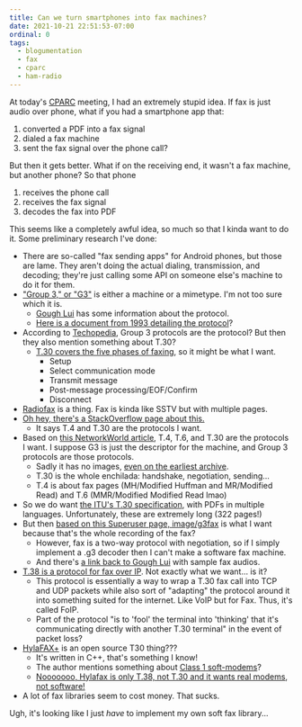 ```yaml
---
title: Can we turn smartphones into fax machines?
date: 2021-10-21 22:51:53-07:00
ordinal: 0
tags:
  - blogumentation
  - fax
  - cparc
  - ham-radio
---
```


At today's [CPARC](https://www.w6bhz.org/) meeting, I had an extremely stupid
idea. If fax is just audio over phone, what if you had a smartphone app that:

1. converted a PDF into a fax signal
2. dialed a fax machine
3. sent the fax signal over the phone call?

But then it gets better. What if on the receiving end, it wasn't a fax machine,
but another phone? So that phone

1. receives the phone call
2. receives the fax signal
3. decodes the fax into PDF

This seems like a completely awful idea, so much so that I kinda want to do it.
Some preliminary research I've done:

- There are so-called "fax sending apps" for Android phones, but those are lame.
  They aren't doing the actual dialing, transmission, and decoding; they're just
  calling some API on someone else's machine to do it for them.
- ["Group 3," or "G3"](https://en.wikipedia.org/wiki/Fax#Typical_characteristics)
  is either a machine or a mimetype. I'm not too sure which it is.
  - [Gough Lui](https://goughlui.com/project-fax/fax-technicalities-audio-samples/)
    has some information about the protocol.
  - [Here is a document from 1993 detailing the protocol](https://www.etsi.org/deliver/etsi_gts/03/0346/03.02.01_60/gsmts_0346sv030201p.pdf)?
- According to
  [Techopedia](https://www.techopedia.com/definition/25710/group-3-protocols),
  Group 3 protocols are the protocol? But then they also mention something about
  T.30?
  - [T.30 covers the five phases of faxing](https://www.dialogic.com/webhelp/msp1010/10.2.3/webhelp/MSP_DG/DSP_Info/fax_o.htm),
    so it might be what I want.
    - Setup
    - Select communication mode
    - Transmit message
    - Post-message processing/EOF/Confirm
    - Disconnect
- [Radiofax](https://en.wikipedia.org/wiki/Radiofax) is a thing. Fax is kinda
  like SSTV but with multiple pages.
- [Oh hey, there's a StackOverflow page about this.](https://stackoverflow.com/questions/5074128/how-to-implement-a-fax-protocol)
  - It says T.4 and T.30 are the protocols I want.
- Based on
  [this NetworkWorld article](https://www.networkworld.com/article/2346683/the-roles-of-t-30--t-4--and-t-6-in-fax-communications.html),
  T.4, T.6, and T.30 are the protocols I want. I suppose G3 is just the
  descriptor for the machine, and Group 3 protocols are those protocols.
  - Sadly it has no images,
    [even on the earliest archive](https://web.archive.org/web/20210126075809/https://www.networkworld.com/article/2346683/the-roles-of-t-30--t-4--and-t-6-in-fax-communications.html).
  - T.30 is the whole enchilada: handshake, negotiation, sending...
  - T.4 is about fax pages (MH/Modified Huffman and MR/Modified Read) and T.6
    (MMR/Modified Modified Read lmao)
- So we do want
  [the ITU's T.30 specification](https://www.itu.int/rec/T-REC-T.30-200509-I/en),
  with PDFs in multiple languages. Unfortunately, these are extremely long (322
  pages!)
- But then
  [based on this Superuser page, image/g3fax](https://superuser.com/questions/217785/how-to-convert-audio-file-of-fax-transmission-to-image-in-linux)
  is what I want because that's the whole recording of the fax?
  - However, fax is a two-way protocol with negotiation, so if I simply
    implement a .g3 decoder then I can't make a software fax machine.
  - And there's
    [a link back to Gough Lui](https://goughlui.com/2013/02/13/sounds-of-fax-modes-and-ecm/)
    with sample fax audios.
- [T.38 is a protocol for fax over IP](https://en.wikipedia.org/wiki/T.38). Not
  exactly what we want... is it?
  - This protocol is essentially a way to wrap a T.30 fax call into TCP and UDP
    packets while also sort of "adapting" the protocol around it into something
    suited for the internet. Like VoIP but for Fax. Thus, it's called FoIP.
  - Part of the protocol "is to 'fool' the terminal into 'thinking' that it's
    communicating directly with another T.30 terminal" in the event of packet
    loss?
- [HylaFAX+](https://hylafax.sourceforge.io/t30.php) is an open source T30
  thing???
  - It's written in C++, that's something I know!
  - The author mentions something about
    [Class 1 soft-modems](https://hylafax.sourceforge.io/howto/intro.php#ss1.4)?
  - [Nooooooo, Hylafax is only T.38, not T.30 and it wants real modems, not software!](https://stackoverflow.com/a/601256)
- A lot of fax libraries seem to cost money. That sucks.

Ugh, it's looking like I just _have_ to implement my own soft fax library...
